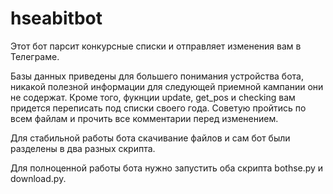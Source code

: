 # hseabitbot
Этот бот парсит конкурсные списки и отправляет изменения вам в Телеграме.

Базы данных приведены для большего понимания устройства бота, никакой полезной информации для следующей приемной кампании они не содержат. Кроме того, фукнции update, get_pos и checking вам придется переписать под списки своего года. Советую пройтись по всем файлам и прочить все комментарии перед изменением.

Для стабильной работы бота скачивание файлов и сам бот были разделены в два разных скрипта.

Для полноценной работы бота нужно запустить оба скрипта bothse.py и download.py.

